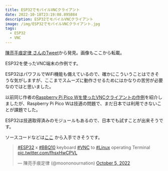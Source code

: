 ```yaml
---
title: ESP32でモバイルVNCクライアント
date: 2022-10-18T23:19:08.895884
description: ESP32でモバイルVNCクライアント
image: /img/ESP32でモバイルVNCクライアント.jpg
tags:
  - ESP32
  - VNC
---
```

[陳亮手痕定律 さんのTweet](https://twitter.com/moononournation/status/1577616919704006656)から発見。画像もここから転載。

ESP32を使ったVNC端末の作例です。

ESP32はパワフルでWiFi機能も備えているので、確かにこういうことはできそうな気がしますが、ここまでスムーズに動作させるためにはかなりの苦労が必要なのではと思いました。

以前同じ作者の[Raspberry Pi Pico Wを使ったVNCクライアントの作例](../../post/raspberry-pi-pico-w%E3%81%A7%E4%BD%9C%E3%82%89%E3%82%8C%E3%81%9Fvnc%E3%82%AF%E3%83%A9%E3%82%A4%E3%82%A2%E3%83%B3%E3%83%88/)を紹介しましたが、Raspberry Pi Pico Wは技適の問題で、まだ日本では利用できないことが課題でした。

ESP32は技適取得済みのモジュールもあるので、日本でも試すことが出来そうです。

ソースコードなどは[ここ](https://www.instructables.com/Arduino-Thin-Client/) から入手できそうです。


<blockquote class="twitter-tweet"><p lang="en" dir="ltr"><a href="https://twitter.com/hashtag/ESP32?src=hash&amp;ref_src=twsrc%5Etfw">#ESP32</a> x <a href="https://twitter.com/hashtag/BBQ10?src=hash&amp;ref_src=twsrc%5Etfw">#BBQ10</a> keyboard <a href="https://twitter.com/hashtag/VNC?src=hash&amp;ref_src=twsrc%5Etfw">#VNC</a> to <a href="https://twitter.com/hashtag/Linux?src=hash&amp;ref_src=twsrc%5Etfw">#Linux</a> operating Terminal <a href="https://t.co/fhsxHwCPVL">pic.twitter.com/fhsxHwCPVL</a></p>&mdash; 陳亮手痕定律 (@moononournation) <a href="https://twitter.com/moononournation/status/1577616919704006656?ref_src=twsrc%5Etfw">October 5, 2022</a></blockquote>
<script async src="https://platform.twitter.com/widgets.js" charset="utf-8"></script>



